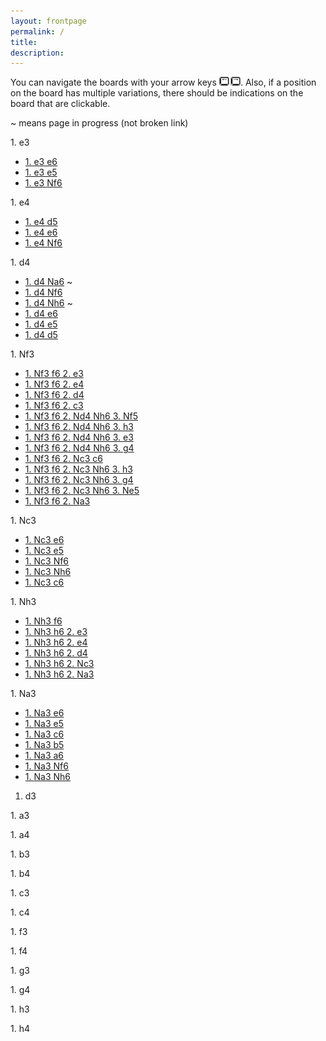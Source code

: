 ```yaml
---
layout: frontpage
permalink: /
title: 
description: 
---
```


<div style="text-align: left;">You can navigate the boards with your arrow keys <img src="images/arrowkeys.jpg" style="height: 1em;" alt="left and right arrow keys">. Also, if a position on the board has multiple variations, there should be indications on the board that are clickable.</div>

~ means page in progress (not broken link)

<div class="page-list">
1. e3
  <ul>
    <li><a href="/1-e3-e6">1. e3 e6</a></li>
    <li><a href="/1-e3-e5">1. e3 e5</a></li>
    <li><a href="/1-e3-Nf6">1. e3 <span class="figurine">N</span>f6</a></li>
  </ul>
1. e4
  <ul>
    <li><a href="/1-e4-d5">1. e4 d5</a></li>
    <li><a href="/1-e4-e6">1. e4 e6</a></li>
    <li><a href="/1-e4-Nf6">1. e4 <span class="figurine">N</span>f6</a></li>
  </ul>
1. d4
  <ul>
    <li><a href="/1-d4-Na6">1. d4 <span class="figurine">N</span>a6</a> ~</li>
    <li><a href="/1-d4-Nf6">1. d4 <span class="figurine">N</span>f6</a></li>
    <li><a href="/1-d4-Nh6">1. d4 <span class="figurine">N</span>h6</a> ~</li>
    <li><a href="/1-d4-e6">1. d4 e6</a></li>
    <li><a href="/1-d4-e5">1. d4 e5</a></li>
    <li><a href="/1-d4-d5">1. d4 d5</a></li>
  </ul>
1. <span class="figurine">N</span>f3
  <ul>
    <li><a href="/1-Nf3-f6-2-e3">1. <span class="figurine">N</span>f3 f6 2. e3</a></li>
    <li><a href="/1-Nf3-f6-2-e4">1. <span class="figurine">N</span>f3 f6 2. e4</a></li>
    <li><a href="/1-Nf3-f6-2-d4">1. <span class="figurine">N</span>f3 f6 2. d4</a></li>
    <li><a href="/1-Nf3-f6-2-c3">1. <span class="figurine">N</span>f3 f6 2. c3</a></li>
    <li><a href="/1-Nf3-f6-2-Nd4-Nh6-3-Nf5">1. <span class="figurine">N</span>f3 f6 2. <span class="figurine">N</span>d4 <span class="figurine">N</span>h6 3. <span class="figurine">N</span>f5</a></li>
    <li><a href="/1-Nf3-f6-2-Nd4-Nh6-3-h3">1. <span class="figurine">N</span>f3 f6 2. <span class="figurine">N</span>d4 <span class="figurine">N</span>h6 3. h3</a></li>
    <li><a href="/1-Nf3-f6-2-Nd4-Nh6-3-e3">1. <span class="figurine">N</span>f3 f6 2. <span class="figurine">N</span>d4 <span class="figurine">N</span>h6 3. e3</a></li>
    <li><a href="/1-Nf3-f6-2-Nd4-Nh6-3-g4">1. <span class="figurine">N</span>f3 f6 2. <span class="figurine">N</span>d4 <span class="figurine">N</span>h6 3. g4</a></li>
    <li><a href="/1-Nf3-f6-2-Nc3-c6">1. <span class="figurine">N</span>f3 f6 2. <span class="figurine">N</span>c3 c6</a></li>
    <li><a href="/1-Nf3-f6-2-Nc3-Nh6-3-h3">1. <span class="figurine">N</span>f3 f6 2. <span class="figurine">N</span>c3 <span class="figurine">N</span>h6 3. h3</a></li>
    <li><a href="/1-Nf3-f6-2-Nc3-Nh6-3-g4">1. <span class="figurine">N</span>f3 f6 2. <span class="figurine">N</span>c3 <span class="figurine">N</span>h6 3. g4</a></li>
    <li><a href="/1-Nf3-f6-2-Nc3-Nh6-3-Ne5">1. <span class="figurine">N</span>f3 f6 2. <span class="figurine">N</span>c3 <span class="figurine">N</span>h6 3. <span class="figurine">N</span>e5</a></li>
    <li><a href="/1-Nf3-f6-2-Na3">1. <span class="figurine">N</span>f3 f6 2. <span class="figurine">N</span>a3</a></li>
  </ul>
1. <span class="figurine">N</span>c3
  <ul>
    <li><a href="/1-Nc3-e6">1. <span class="figurine">N</span>c3 e6</a></li>
    <li><a href="/1-Nc3-e5">1. <span class="figurine">N</span>c3 e5</a></li>
    <li><a href="/1-Nc3-Nf6">1. <span class="figurine">N</span>c3 <span class="figurine">N</span>f6</a></li>
    <li><a href="/1-Nc3-Nh6">1. <span class="figurine">N</span>c3 <span class="figurine">N</span>h6</a></li>
    <li><a href="/1-Nc3-c6">1. <span class="figurine">N</span>c3 c6</a></li>
  </ul>
1. <span class="figurine">N</span>h3
  <ul>
    <li><a href="/1-Nh3-f6">1. <span class="figurine">N</span>h3 f6</a></li>
    <li><a href="/1-Nh3-h6-2-e3">1. <span class="figurine">N</span>h3 h6 2. e3</a></li>
    <li><a href="/1-Nh3-h6-2-e4">1. <span class="figurine">N</span>h3 h6 2. e4</a></li>
    <li><a href="/1-Nh3-h6-2-d4">1. <span class="figurine">N</span>h3 h6 2. d4</a></li>
    <li><a href="/1-Nh3-h6-2-Nc3">1. <span class="figurine">N</span>h3 h6 2. <span class="figurine">N</span>c3</a></li>
    <li><a href="/1-Nh3-h6-2-Na3">1. <span class="figurine">N</span>h3 h6 2. <span class="figurine">N</span>a3</a></li>
  </ul>
1. <span class="figurine">N</span>a3
  <ul>
    <li><a href="/1-Na3-e6">1. <span class="figurine">N</span>a3 e6</a></li>
    <li><a href="/1-Na3-e5">1. <span class="figurine">N</span>a3 e5</a></li>
    <li><a href="/1-Na3-c6">1. <span class="figurine">N</span>a3 c6</a></li>
    <li><a href="/1-Na3-b5">1. <span class="figurine">N</span>a3 b5</a></li>
    <li><a href="/1-Na3-a6">1. <span class="figurine">N</span>a3 a6</a></li>
    <li><a href="/1-Na3-Nf6">1. <span class="figurine">N</span>a3 <span class="figurine">N</span>f6</a></li>
    <li><a href="/1-Na3-Nh6">1. <span class="figurine">N</span>a3 <span class="figurine">N</span>h6</a></li>
  </ul>

  1. d3
  <ul>
  </ul>
  1. a3
  <ul>
  </ul>
  1. a4
  <ul>
  </ul>
  1. b3
  <ul>
  </ul>
  1. b4
  <ul>
  </ul>
  1. c3
  <ul>
  </ul>
  1. c4
  <ul>
  </ul>
  1. f3
  <ul>
  </ul>
  1. f4
  <ul>
  </ul>
  1. g3
  <ul>
  </ul>
  1. g4
  <ul>
  </ul>
  1. h3
  <ul>
  </ul>
  1. h4
  <ul>
  </ul>
</div>